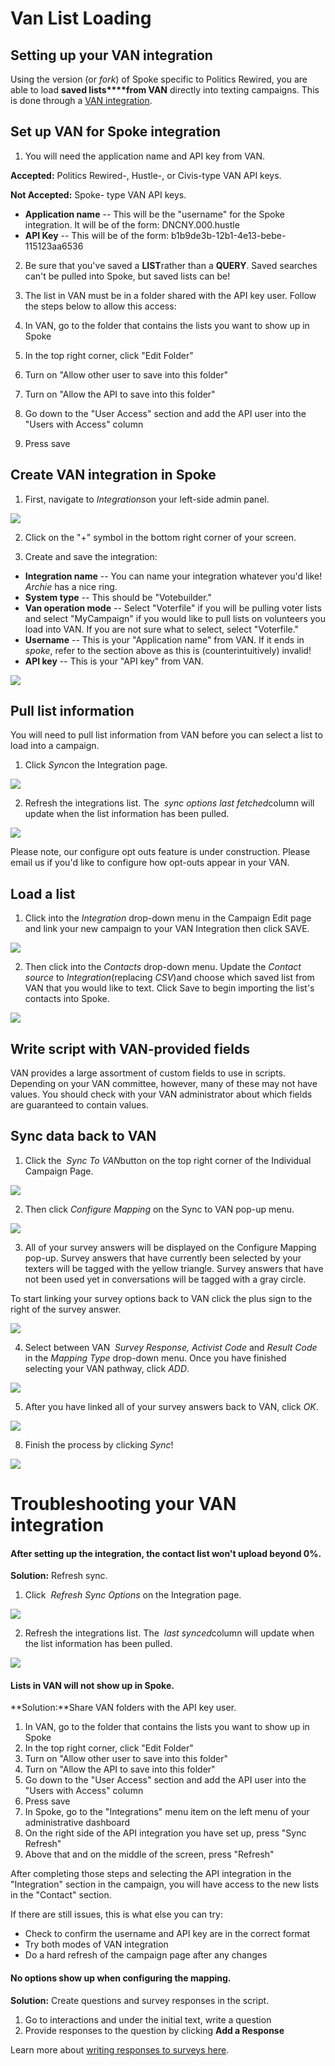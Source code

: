# Van List Loading

Setting up your VAN integration
-------------------------------

Using the version (or
*fork*) of Spoke specific to Politics Rewired, you are
able to load **saved lists****from VAN** directly into texting campaigns. This is done through a [VAN integration](https://help.ngpvan.com/van/s/article/2969508-requesting-and-approving-api-keys).

Set up VAN for Spoke integration
--------------------------------

1. You will need the application name and API key from
VAN.

**Accepted:** Politics Rewired-,
Hustle-, or Civis-type VAN API keys.

**Not Accepted:** Spoke- type
VAN API keys.

* **Application name** -- This will be the "username"
  for the Spoke integration. It will be of the form: DNCNY.000.hustle
* **API Key** -- This will be of the form: b1b9de3b-12b1-4e13-bebe-115123aa6536

2. Be sure that you've saved a
**LIST**rather than a **QUERY**. Saved
searches can't be pulled into Spoke, but saved lists can be!

3. The list in VAN must be in a folder shared with the API key
user. Follow the steps below to allow this access:

1. In VAN, go to the folder that contains the lists you want to
   show up in Spoke
2. In the top right corner, click "Edit Folder"
3. Turn on "Allow other user to save into this folder"
4. Turn on "Allow the API to save into this folder"
5. Go down to the "User Access" section and add the API user
   into the "Users with Access" column
6. Press save

Create VAN integration in Spoke
-------------------------------

1. First, navigate to
*Integrations*on your left-side admin panel.

![](https://s3.amazonaws.com/helpscout.net/docs/assets/5d4878eb2c7d3a330e3c1b86/images/5ee9247b2c7d3a10cba90472/file-XxYzNfOZT2.png)

2. Click on the "+" symbol in the bottom right corner of your
screen.

3. Create and save the integration:

* **Integration name** -- You can name your integration
  whatever you'd like! *Archie* has a nice ring.
* **System type** -- This should be "Votebuilder."
* **Van operation mode** -- Select "Voterfile" if
  you will be pulling voter lists and select "MyCampaign" if you
  would like to pull lists on volunteers you load into VAN. If
  you are not sure what to select, select "Voterfile."
* **Username** -- This is your "Application name"
  from VAN. If it ends in *spoke*, refer to the section
  above as this is (counterintuitively) invalid!
* **API key** -- This is your "API key" from VAN.

![](https://s3.amazonaws.com/helpscout.net/docs/assets/5d4878eb2c7d3a330e3c1b86/images/62a1ff6857320007925231e6/file-8aK9syO5SL.png)

Pull list information
---------------------

You will need to pull list information from VAN before you can
select a list to load into a campaign.

1. Click
*Sync*on the Integration page.

![](https://s3.amazonaws.com/helpscout.net/docs/assets/5d4878eb2c7d3a330e3c1b86/images/63238369b0f178684ee3b1d8/file-Kf88HxQIKm.png)

2. Refresh the integrations list. The 
*sync options last fetched*column will update when
the list information has been pulled.

![](https://s3.amazonaws.com/helpscout.net/docs/assets/5d4878eb2c7d3a330e3c1b86/images/632383a4b0f178684ee3b1dc/file-y1nEkObCD6.jpg)

Please note, our configure opt outs feature is under
construction. Please email us if you'd like to configure how
opt-outs appear in your VAN.

Load a list
-----------

1. Click into the
*Integration* drop-down menu in the Campaign Edit
page and link your new campaign to your VAN Integration then
click SAVE.

![](https://s3.amazonaws.com/helpscout.net/docs/assets/5d4878eb2c7d3a330e3c1b86/images/5f7654bb52faff0016aebda4/file-6IND6pTRa7.png)

2. Then click into the
*Contacts* drop-down menu. Update the *Contact source* to *Integration*(replacing *CSV*)and choose
which saved list from VAN that you would like to
text. Click Save to begin importing the list's contacts
into Spoke.

![](https://s3.amazonaws.com/helpscout.net/docs/assets/5d4878eb2c7d3a330e3c1b86/images/5f76561dc9e77c0016213b21/file-gW82xMKCqF.png)

Write script with VAN-provided fields
-------------------------------------

VAN provides a large assortment of custom fields to use in
scripts. Depending on your VAN committee, however, many of these
may not have values. You should check with your VAN
administrator about which fields are guaranteed to contain
values.

Sync data back to VAN
---------------------

1. Click the 
*Sync To VAN*button on the top right corner of the
Individual Campaign Page.

![](https://s3.amazonaws.com/helpscout.net/docs/assets/5d4878eb2c7d3a330e3c1b86/images/5f765ccb46e0fb0017988f3b/file-LF5Am59eAF.png)

2. Then click
*Configure Mapping* on the Sync to VAN pop-up menu.

![](https://s3.amazonaws.com/helpscout.net/docs/assets/5d4878eb2c7d3a330e3c1b86/images/5f765ce4cff47e001a58a5c2/file-LdAIB5OJZI.png)

3. All of your survey answers will be displayed on the Configure
Mapping pop-up. Survey answers that have currently been selected
by your texters will be tagged with the yellow triangle. Survey
answers that have not been used yet in conversations will be
tagged with a gray circle.

To start linking your survey options back to VAN click the plus
sign to the right of the survey answer.

![](https://s3.amazonaws.com/helpscout.net/docs/assets/5d4878eb2c7d3a330e3c1b86/images/5f765cf8cff47e001a58a5c3/file-RQfWXu399I.png)

4. Select between VAN 
*Survey Response, Activist Code* and *Result Code*
in the *Mapping Type* drop-down menu. Once you have finished
selecting your VAN pathway, click *ADD*.

![](https://s3.amazonaws.com/helpscout.net/docs/assets/5d4878eb2c7d3a330e3c1b86/images/5f765d2046e0fb0017988f3c/file-ednffR3Gos.png)

5. After you have linked all of your survey answers back to VAN,
click
*OK*.

![](https://s3.amazonaws.com/helpscout.net/docs/assets/5d4878eb2c7d3a330e3c1b86/images/5f765d4752faff0016aebdc0/file-oDRbwQ4B6K.png)

8. Finish the process by clicking
*Sync*!

![](https://s3.amazonaws.com/helpscout.net/docs/assets/5d4878eb2c7d3a330e3c1b86/images/5f765d60c9e77c0016213b37/file-q7aiEXr51e.png)

Troubleshooting your VAN integration
====================================

#### 

#### 

#### After setting up the integration, the contact list won't upload beyond 0%.

**Solution:** Refresh sync.

1. Click 
*Refresh Sync Options* on the Integration page.

![](https://s3.amazonaws.com/helpscout.net/docs/assets/5d4878eb2c7d3a330e3c1b86/images/5f765bd946e0fb0017988f39/file-dk94bikYch.png)

2. Refresh the integrations list. The 
*last synced*column will update when the list
information has been pulled.

![](https://s3.amazonaws.com/helpscout.net/docs/assets/5d4878eb2c7d3a330e3c1b86/images/5f765c7dcff47e001a58a5c1/file-EXQ3WL2nxm.png)

#### 

#### **Lists in VAN will not show up in Spoke.**

**Solution:**Share VAN folders with the API
key user.

1. In VAN, go to the folder that contains the lists you want to
   show up in Spoke
2. In the top right corner, click "Edit Folder"
3. Turn on "Allow other user to save into this folder"
4. Turn on "Allow the API to save into this folder"
5. Go down to the "User Access" section and add the API user
   into the "Users with Access" column
6. Press save
7. In Spoke, go to the "Integrations" menu item on the left
   menu of your administrative dashboard
8. On the right side of the API integration you have set up,
   press "Sync Refresh"
9. Above that and on the middle of the screen, press "Refresh"

After completing those steps and selecting the API integration
in the "Integration" section in the campaign, you will have
access to the new lists in the "Contact" section.

If there are still issues, this is what else you can try:

* Check to confirm the username and API key are in the correct
  format
* Try both modes of VAN integration
* Do a hard refresh of the campaign page after any changes

#### 

#### **No options show up when configuring the mapping.**

**Solution:** Create questions and survey
responses in the script.

1. Go to interactions and under the initial text, write a
   question
2. Provide responses to the question by clicking **Add a Response**

Learn more about
[writing responses to surveys here](https://docs.spokerewired.com/article/43-create-interaction-script).

 